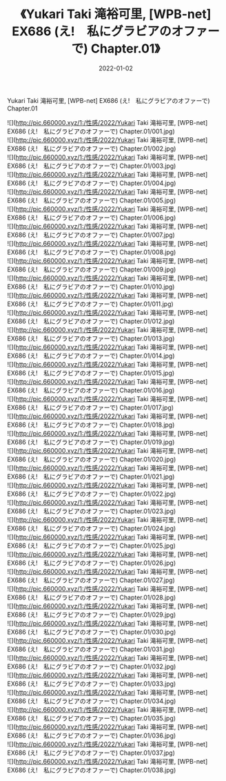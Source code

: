 ﻿---
layout: post
title:  《Yukari Taki 滝裕可里, [WPB-net] EX686 (え!　私にグラビアのオファーで) Chapter.01》
date:   2022-01-02
img: http://pic.660000.xyz/1:/性感/2022/Yukari Taki 滝裕可里, [WPB-net] EX686 (え!　私にグラビアのオファーで) Chapter.01/000.jpg
categories: [美女, 清纯, 唯美]
---

Yukari Taki 滝裕可里, [WPB-net] EX686 (え!　私にグラビアのオファーで) Chapter.01

  ![](http://pic.660000.xyz/1:/性感/2022/Yukari Taki 滝裕可里, [WPB-net] EX686 (え!　私にグラビアのオファーで) Chapter.01/001.jpg) <br> ![](http://pic.660000.xyz/1:/性感/2022/Yukari Taki 滝裕可里, [WPB-net] EX686 (え!　私にグラビアのオファーで) Chapter.01/002.jpg) <br> ![](http://pic.660000.xyz/1:/性感/2022/Yukari Taki 滝裕可里, [WPB-net] EX686 (え!　私にグラビアのオファーで) Chapter.01/003.jpg) <br> ![](http://pic.660000.xyz/1:/性感/2022/Yukari Taki 滝裕可里, [WPB-net] EX686 (え!　私にグラビアのオファーで) Chapter.01/004.jpg) <br> ![](http://pic.660000.xyz/1:/性感/2022/Yukari Taki 滝裕可里, [WPB-net] EX686 (え!　私にグラビアのオファーで) Chapter.01/005.jpg) <br> ![](http://pic.660000.xyz/1:/性感/2022/Yukari Taki 滝裕可里, [WPB-net] EX686 (え!　私にグラビアのオファーで) Chapter.01/006.jpg) <br> ![](http://pic.660000.xyz/1:/性感/2022/Yukari Taki 滝裕可里, [WPB-net] EX686 (え!　私にグラビアのオファーで) Chapter.01/007.jpg) <br> ![](http://pic.660000.xyz/1:/性感/2022/Yukari Taki 滝裕可里, [WPB-net] EX686 (え!　私にグラビアのオファーで) Chapter.01/008.jpg) <br> ![](http://pic.660000.xyz/1:/性感/2022/Yukari Taki 滝裕可里, [WPB-net] EX686 (え!　私にグラビアのオファーで) Chapter.01/009.jpg) <br> ![](http://pic.660000.xyz/1:/性感/2022/Yukari Taki 滝裕可里, [WPB-net] EX686 (え!　私にグラビアのオファーで) Chapter.01/010.jpg) <br> ![](http://pic.660000.xyz/1:/性感/2022/Yukari Taki 滝裕可里, [WPB-net] EX686 (え!　私にグラビアのオファーで) Chapter.01/011.jpg) <br> ![](http://pic.660000.xyz/1:/性感/2022/Yukari Taki 滝裕可里, [WPB-net] EX686 (え!　私にグラビアのオファーで) Chapter.01/012.jpg) <br> ![](http://pic.660000.xyz/1:/性感/2022/Yukari Taki 滝裕可里, [WPB-net] EX686 (え!　私にグラビアのオファーで) Chapter.01/013.jpg) <br> ![](http://pic.660000.xyz/1:/性感/2022/Yukari Taki 滝裕可里, [WPB-net] EX686 (え!　私にグラビアのオファーで) Chapter.01/014.jpg) <br> ![](http://pic.660000.xyz/1:/性感/2022/Yukari Taki 滝裕可里, [WPB-net] EX686 (え!　私にグラビアのオファーで) Chapter.01/015.jpg) <br> ![](http://pic.660000.xyz/1:/性感/2022/Yukari Taki 滝裕可里, [WPB-net] EX686 (え!　私にグラビアのオファーで) Chapter.01/016.jpg) <br> ![](http://pic.660000.xyz/1:/性感/2022/Yukari Taki 滝裕可里, [WPB-net] EX686 (え!　私にグラビアのオファーで) Chapter.01/017.jpg) <br> ![](http://pic.660000.xyz/1:/性感/2022/Yukari Taki 滝裕可里, [WPB-net] EX686 (え!　私にグラビアのオファーで) Chapter.01/018.jpg) <br> ![](http://pic.660000.xyz/1:/性感/2022/Yukari Taki 滝裕可里, [WPB-net] EX686 (え!　私にグラビアのオファーで) Chapter.01/019.jpg) <br> ![](http://pic.660000.xyz/1:/性感/2022/Yukari Taki 滝裕可里, [WPB-net] EX686 (え!　私にグラビアのオファーで) Chapter.01/020.jpg) <br> ![](http://pic.660000.xyz/1:/性感/2022/Yukari Taki 滝裕可里, [WPB-net] EX686 (え!　私にグラビアのオファーで) Chapter.01/021.jpg) <br> ![](http://pic.660000.xyz/1:/性感/2022/Yukari Taki 滝裕可里, [WPB-net] EX686 (え!　私にグラビアのオファーで) Chapter.01/022.jpg) <br> ![](http://pic.660000.xyz/1:/性感/2022/Yukari Taki 滝裕可里, [WPB-net] EX686 (え!　私にグラビアのオファーで) Chapter.01/023.jpg) <br> ![](http://pic.660000.xyz/1:/性感/2022/Yukari Taki 滝裕可里, [WPB-net] EX686 (え!　私にグラビアのオファーで) Chapter.01/024.jpg) <br> ![](http://pic.660000.xyz/1:/性感/2022/Yukari Taki 滝裕可里, [WPB-net] EX686 (え!　私にグラビアのオファーで) Chapter.01/025.jpg) <br> ![](http://pic.660000.xyz/1:/性感/2022/Yukari Taki 滝裕可里, [WPB-net] EX686 (え!　私にグラビアのオファーで) Chapter.01/026.jpg) <br> ![](http://pic.660000.xyz/1:/性感/2022/Yukari Taki 滝裕可里, [WPB-net] EX686 (え!　私にグラビアのオファーで) Chapter.01/027.jpg) <br> ![](http://pic.660000.xyz/1:/性感/2022/Yukari Taki 滝裕可里, [WPB-net] EX686 (え!　私にグラビアのオファーで) Chapter.01/028.jpg) <br> ![](http://pic.660000.xyz/1:/性感/2022/Yukari Taki 滝裕可里, [WPB-net] EX686 (え!　私にグラビアのオファーで) Chapter.01/029.jpg) <br> ![](http://pic.660000.xyz/1:/性感/2022/Yukari Taki 滝裕可里, [WPB-net] EX686 (え!　私にグラビアのオファーで) Chapter.01/030.jpg) <br> ![](http://pic.660000.xyz/1:/性感/2022/Yukari Taki 滝裕可里, [WPB-net] EX686 (え!　私にグラビアのオファーで) Chapter.01/031.jpg) <br> ![](http://pic.660000.xyz/1:/性感/2022/Yukari Taki 滝裕可里, [WPB-net] EX686 (え!　私にグラビアのオファーで) Chapter.01/032.jpg) <br> ![](http://pic.660000.xyz/1:/性感/2022/Yukari Taki 滝裕可里, [WPB-net] EX686 (え!　私にグラビアのオファーで) Chapter.01/033.jpg) <br> ![](http://pic.660000.xyz/1:/性感/2022/Yukari Taki 滝裕可里, [WPB-net] EX686 (え!　私にグラビアのオファーで) Chapter.01/034.jpg) <br> ![](http://pic.660000.xyz/1:/性感/2022/Yukari Taki 滝裕可里, [WPB-net] EX686 (え!　私にグラビアのオファーで) Chapter.01/035.jpg) <br> ![](http://pic.660000.xyz/1:/性感/2022/Yukari Taki 滝裕可里, [WPB-net] EX686 (え!　私にグラビアのオファーで) Chapter.01/036.jpg) <br> ![](http://pic.660000.xyz/1:/性感/2022/Yukari Taki 滝裕可里, [WPB-net] EX686 (え!　私にグラビアのオファーで) Chapter.01/037.jpg) <br> ![](http://pic.660000.xyz/1:/性感/2022/Yukari Taki 滝裕可里, [WPB-net] EX686 (え!　私にグラビアのオファーで) Chapter.01/038.jpg) <br>